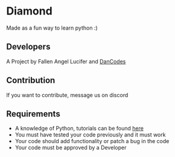 # Diamond

Made as a fun way to learn python :)

## Developers
A Project by Fallen Angel Lucifer and [DanCodes](https://mayorchano.me)

## Contribution
If you want to contribute, message us on discord  

## **Requirements**
  - A knowledge of Python, tutorials can be found [here](https://www.tutorialspoint.com/python/)  
  - You must have tested your code previously and it must work
  - Your code should add functionality or patch a bug in the code
  - Your code must be approved by a Developer
  
